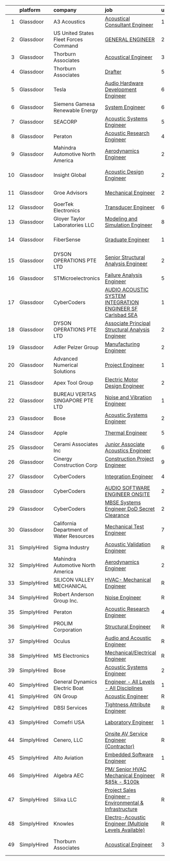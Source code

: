 

|    | platform    | company                                  | job                                                                                                                                                                                                                                                                                                                                                                                                                                                                                                                                                                                                                                                                                                                                                                                                                                                                                                                                                                                                                                                                                                                                                                                                                                                                                                                                                                                                                                                                                                              | update_time   | location                  |
|---:|:------------|:-----------------------------------------|:-----------------------------------------------------------------------------------------------------------------------------------------------------------------------------------------------------------------------------------------------------------------------------------------------------------------------------------------------------------------------------------------------------------------------------------------------------------------------------------------------------------------------------------------------------------------------------------------------------------------------------------------------------------------------------------------------------------------------------------------------------------------------------------------------------------------------------------------------------------------------------------------------------------------------------------------------------------------------------------------------------------------------------------------------------------------------------------------------------------------------------------------------------------------------------------------------------------------------------------------------------------------------------------------------------------------------------------------------------------------------------------------------------------------------------------------------------------------------------------------------------------------|:--------------|:--------------------------|
|  1 | Glassdoor   | A3 Acoustics                             | [Acoustical Consultant   Engineer](https://www.glassdoor.com/partner/jobListing.htm?pos=123&ao=1136043&s=58&guid=00000180ff2a0bd084baa86eac02e124&src=GD_JOB_AD&t=SR&vt=w&cs=1_debcf7b9&cb=1653548387604&jobListingId=1007891214520&jrtk=3-0-1g3vik2vgr15u801-1g3vik30738pd000-c242f298f175f66d-)                                                                                                                                                                                                                                                                                                                                                                                                                                                                                                                                                                                                                                                                                                                                                                                                                                                                                                                                                                                                                                                                                                                                                                                                                | 1d            | Seattle, WA               |
|  2 | Glassdoor   | US United States Fleet Forces Command    | [GENERAL ENGINEER](https://www.glassdoor.com/partner/jobListing.htm?pos=119&ao=1136043&s=58&guid=00000180ff2a0bd084baa86eac02e124&src=GD_JOB_AD&t=SR&vt=w&cs=1_f03f1341&cb=1653548387602&jobListingId=1007893627461&jrtk=3-0-1g3vik2vgr15u801-1g3vik30738pd000-baf99374b7c6e700-)                                                                                                                                                                                                                                                                                                                                                                                                                                                                                                                                                                                                                                                                                                                                                                                                                                                                                                                                                                                                                                                                                                                                                                                                                                | 24h           | National, MD              |
|  3 | Glassdoor   | Thorburn Associates                      | [Acoustical Engineer](https://www.glassdoor.com/partner/jobListing.htm?pos=114&ao=1136043&s=58&guid=00000180ff2a0bd084baa86eac02e124&src=GD_JOB_AD&t=SR&vt=w&cs=1_496c26a7&cb=1653548387601&jobListingId=1007882520867&jrtk=3-0-1g3vik2vgr15u801-1g3vik30738pd000-1c762cffc472f04b-)                                                                                                                                                                                                                                                                                                                                                                                                                                                                                                                                                                                                                                                                                                                                                                                                                                                                                                                                                                                                                                                                                                                                                                                                                             | 3d            | Charlotte, NC             |
|  4 | Glassdoor   | Thorburn Associates                      | [Drafter](https://www.glassdoor.com/partner/jobListing.htm?pos=125&ao=1136043&s=58&guid=00000180ff2a0bd084baa86eac02e124&src=GD_JOB_AD&t=SR&vt=w&cs=1_1277df10&cb=1653548387604&jobListingId=1007880702588&jrtk=3-0-1g3vik2vgr15u801-1g3vik30738pd000-094969ef5d15aa72-)                                                                                                                                                                                                                                                                                                                                                                                                                                                                                                                                                                                                                                                                                                                                                                                                                                                                                                                                                                                                                                                                                                                                                                                                                                         | 5d            | Morrisville, NC           |
|  5 | Glassdoor   | Tesla                                    | [Audio Hardware Development Engineer](https://www.glassdoor.com/partner/jobListing.htm?pos=118&ao=1136043&s=58&guid=00000180ff2a0bd084baa86eac02e124&src=GD_JOB_AD&t=SR&vt=w&cs=1_74c3535d&cb=1653548387602&jobListingId=1007877110925&jrtk=3-0-1g3vik2vgr15u801-1g3vik30738pd000-a2ab6bac043f3371-)                                                                                                                                                                                                                                                                                                                                                                                                                                                                                                                                                                                                                                                                                                                                                                                                                                                                                                                                                                                                                                                                                                                                                                                                             | 6d            | Palo Alto, CA             |
|  6 | Glassdoor   | Siemens Gamesa Renewable Energy          | [System Engineer](https://www.glassdoor.com/partner/jobListing.htm?pos=116&ao=1136043&s=58&guid=00000180ff2a0bd084baa86eac02e124&src=GD_JOB_AD&t=SR&vt=w&cs=1_9926ae16&cb=1653548387601&jobListingId=1007876930375&jrtk=3-0-1g3vik2vgr15u801-1g3vik30738pd000-2ab83f57bfe4f2d5-)                                                                                                                                                                                                                                                                                                                                                                                                                                                                                                                                                                                                                                                                                                                                                                                                                                                                                                                                                                                                                                                                                                                                                                                                                                 | 6d            | Boulder, CO               |
|  7 | Glassdoor   | SEACORP                                  | [Acoustic Systems Engineer](https://www.glassdoor.com/partner/jobListing.htm?pos=115&ao=1136043&s=58&guid=00000180ff2a0bd084baa86eac02e124&src=GD_JOB_AD&t=SR&vt=w&cs=1_51719467&cb=1653548387601&jobListingId=1007879776999&jrtk=3-0-1g3vik2vgr15u801-1g3vik30738pd000-d684ab85172cbc09-)                                                                                                                                                                                                                                                                                                                                                                                                                                                                                                                                                                                                                                                                                                                                                                                                                                                                                                                                                                                                                                                                                                                                                                                                                       | 5d            | Newport, RI               |
|  8 | Glassdoor   | Peraton                                  | [Acoustic Research Engineer](https://www.glassdoor.com/partner/jobListing.htm?pos=102&ao=1110586&s=58&guid=00000180ff2a0bd084baa86eac02e124&src=GD_JOB_AD&t=SR&vt=w&cs=1_e5eb7165&cb=1653548387598&jobListingId=1007881751566&cpc=E773D000C9BC26FA&jrtk=3-0-1g3vik2vgr15u801-1g3vik30738pd000-93640ea085761e70--6NYlbfkN0Cx7R8OmodZU4Ze4hnUhR0Myw3_voyDLMHXumN7ynSuTrXceT3foN28OOGtcbbQ_76zhqZyhYa7pEo0kT6JqjNGp6JbtTZaTLKCZwEZBTZGKWDdcNR5l-5PjngxXsxD8sh-oB1L3-fgx6lyvxyTPj_jdTdz-0hS-KZWQFmb0luZhDDk_Ug42qWgCwhdYMhyqRgg192Nn_j8AvIVKZj57v8drD7Cri3LhdPkxPgf156LUMrWb_IcoClibQTq6HA5zQ75kLLH27X8Np_53hOeMmypZ7R90ZxraKYvehoNUkk3oGdDEe3tMoF4dZFObHVLJXXv2n4FtEH2pVZptNstLnYe-JhvuPE9twpZW_VntIF1L3z5AcmZRKkb7E-pvloxueyRzhE9ENq511l2wHLZzoV33T1gmIgXVVfv4Vlp4IrIsCHoyWFWRFlE_6p099IsXWW6QBuCPF56hvFzMJtHn_yRrmLWSBrRAud5kFeBo7yTD-JKQBJf6gQBS1tOLIcAnfYJYbt03lwrhxxw2GZ7NQajI6UFjXyTueTHwbnsyGcCGs6xlOLz4pVRSgFauC4mek018ATHKwDQt2vwmWnwSjsruEpLTa7M-ktXQxMIiuAdGleHCqQolnpK0Wu57a4p9TmtO3jAJAykBzE-itFzlT2EdjnhKzaw837U-ZWjDLdbHCu-HXCzkTKdrN2gm1Cw_lEFB0Y9E6KELWBclb53yf_ZqPrVpdpbxBlMmHbQP-3dbN3DplEMkMT4GczD-MG4r4cO0rDClp8JCRkXhmtSV472bWP7PBGaYehBcejQjS55hYRhNyR-y5Bg4Xs1uJY8NWYDXYas7O9_I0IqA1ZCtUqfewO2B5hI8nePF2nE4tnrsLGCi1cFO7_y0RcpdwXMMMzPa5twl-cpaOqFiTtLF_Z-qbsOlwmNkJoaWcjCSUpwtOtBrVS7BLHrmJqPvw1gV5cEP2zxQ91l--1HZgAe4eFtp-mqAYaIiNOfmuj-0nT7WH-O0h6OjBuRKPTBM2RNI7xesQlPRUlBErbfi8MZm_rmQwF1TQGGn3FPiiZNDWAGDsVD7m0e9rQEcRQHzunVPHVeY6oWEMFsHW8qJA6thkjSkOjRVJVPGT9VdcS_xHw-JgJqQJRXx8uL) | 4d            | Bethesda, MD              |
|  9 | Glassdoor   | Mahindra Automotive North America        | [Aerodynamics Engineer](https://www.glassdoor.com/partner/jobListing.htm?pos=112&ao=1136043&s=58&guid=00000180ff2a0bd084baa86eac02e124&src=GD_JOB_AD&t=SR&vt=w&ea=1&cs=1_fc8b3495&cb=1653548387599&jobListingId=1007885894821&jrtk=3-0-1g3vik2vgr15u801-1g3vik30738pd000-43637954247cba81-)                                                                                                                                                                                                                                                                                                                                                                                                                                                                                                                                                                                                                                                                                                                                                                                                                                                                                                                                                                                                                                                                                                                                                                                                                      | 2d            | Auburn Hills, MI          |
| 10 | Glassdoor   | Insight Global                           | [Acoustic Design Engineer](https://www.glassdoor.com/partner/jobListing.htm?pos=103&ao=1110586&s=58&guid=00000180ff2a0bd084baa86eac02e124&src=GD_JOB_AD&t=SR&vt=w&ea=1&cs=1_28110da1&cb=1653548387598&jobListingId=1007893024918&cpc=8795CF9063CD573D&jrtk=3-0-1g3vik2vgr15u801-1g3vik30738pd000-e809a169d98df253--6NYlbfkN0BKkHZu3wF05EeDimN_p6sYpKCMArvwa95YdH7UpkaBCuXZAtggzO9lWFPdGsiWEnVnxGdPQCQFGX9LEhHW-Pei5UNy64Sq5lYmOPvO_xm9BcU_OZfsyUJvRwwpJDqanVlS1KrM2gMytTr8DLtp1O1-zDF_sJ6OLwcbYPUsWI5wv_3EIV_PcCeJzmxZg01qacfRZB3aag8mhlTTi0cIjDHNBfsMGNjLyI_dw44WzjgZBF3ztzzXmD7dCBt5PIbVB0wC-NZk9pFAei2ItIuIMVt1iW9JkRNKI6h15ZGjJpfOsHtdgZ-6zAU9aI7WkwBuBqFcLBDO1ZLWDLNZ2AE4ykbVm26w8TqQB6kUwQ32NyDWlF3_5hQXib-DXQAuUR_Gn1gK9U6WHA7OpoTp1VCzULVGT1QGcjanv4RZwYIy5wXkTB3FJRvqOo8PwbccrUYDZRo7YuR82K6e8gAXnAY5lrJWzWaP5CRgx0QdqffWTJpaw9XKpHOjRTCpgNsfbnT1u0hnZ5KTzrgXSA%3D%3D)                                                                                                                                                                                                                                                                                                                                                                                                                                                                                                                                                                                                                                  | 24h           | San Francisco, CA         |
| 11 | Glassdoor   | Groe Advisors                            | [Mechanical Engineer](https://www.glassdoor.com/partner/jobListing.htm?pos=121&ao=1136043&s=58&guid=00000180ff2a0bd084baa86eac02e124&src=GD_JOB_AD&t=SR&vt=w&ea=1&cs=1_5f734f72&cb=1653548387602&jobListingId=1007892248149&jrtk=3-0-1g3vik2vgr15u801-1g3vik30738pd000-68ff74c0c0fe3014-)                                                                                                                                                                                                                                                                                                                                                                                                                                                                                                                                                                                                                                                                                                                                                                                                                                                                                                                                                                                                                                                                                                                                                                                                                        | 24h           | Andover, MA               |
| 12 | Glassdoor   | GoerTek Electronics                      | [Transducer Engineer](https://www.glassdoor.com/partner/jobListing.htm?pos=127&ao=1136043&s=58&guid=00000180ff2a0bd084baa86eac02e124&src=GD_JOB_AD&t=SR&vt=w&ea=1&cs=1_9dbb889b&cb=1653548387605&jobListingId=1007875915879&jrtk=3-0-1g3vik2vgr15u801-1g3vik30738pd000-f6738f9ca4103561-)                                                                                                                                                                                                                                                                                                                                                                                                                                                                                                                                                                                                                                                                                                                                                                                                                                                                                                                                                                                                                                                                                                                                                                                                                        | 6d            | Santa Clara, CA           |
| 13 | Glassdoor   | Gloyer Taylor Laboratories  LLC          | [Modeling and Simulation Engineer](https://www.glassdoor.com/partner/jobListing.htm?pos=113&ao=1136043&s=58&guid=00000180ff2a0bd084baa86eac02e124&src=GD_JOB_AD&t=SR&vt=w&cs=1_54e99d16&cb=1653548387601&jobListingId=1007869645299&jrtk=3-0-1g3vik2vgr15u801-1g3vik30738pd000-5a021dde4f50ddc9-)                                                                                                                                                                                                                                                                                                                                                                                                                                                                                                                                                                                                                                                                                                                                                                                                                                                                                                                                                                                                                                                                                                                                                                                                                | 8d            | Tullahoma, TN             |
| 14 | Glassdoor   | FiberSense                               | [Graduate Engineer](https://www.glassdoor.com/partner/jobListing.htm?pos=108&ao=1136043&s=58&guid=00000180ff2a0bd084baa86eac02e124&src=GD_JOB_AD&t=SR&vt=w&cs=1_ac56d914&cb=1653548387599&jobListingId=1007862737314&jrtk=3-0-1g3vik2vgr15u801-1g3vik30738pd000-ec14ade55cf14403-)                                                                                                                                                                                                                                                                                                                                                                                                                                                                                                                                                                                                                                                                                                                                                                                                                                                                                                                                                                                                                                                                                                                                                                                                                               | 11d           | San Francisco, CA         |
| 15 | Glassdoor   | DYSON OPERATIONS PTE  LTD                | [Senior Structural Analysis Engineer](https://www.glassdoor.com/partner/jobListing.htm?pos=124&ao=1136043&s=58&guid=00000180ff2a0bd084baa86eac02e124&src=GD_JOB_AD&t=SR&vt=w&cs=1_0faba905&cb=1653548387604&jobListingId=1007892042455&jrtk=3-0-1g3vik2vgr15u801-1g3vik30738pd000-5658194f67f3202b-)                                                                                                                                                                                                                                                                                                                                                                                                                                                                                                                                                                                                                                                                                                                                                                                                                                                                                                                                                                                                                                                                                                                                                                                                             | 24h           | Marina, CA                |
| 16 | Glassdoor   | STMicroelectronics                       | [Failure Analysis Engineer](https://www.glassdoor.com/partner/jobListing.htm?pos=122&ao=1136043&s=58&guid=00000180ff2a0bd084baa86eac02e124&src=GD_JOB_AD&t=SR&vt=w&cs=1_6f70dc1d&cb=1653548387602&jobListingId=1007880391086&jrtk=3-0-1g3vik2vgr15u801-1g3vik30738pd000-28cc68b00bac9f91-)                                                                                                                                                                                                                                                                                                                                                                                                                                                                                                                                                                                                                                                                                                                                                                                                                                                                                                                                                                                                                                                                                                                                                                                                                       | 5d            | Coppell, TX               |
| 17 | Glassdoor   | CyberCoders                              | [AUDIO   ACOUSTIC SYSTEM INTEGRATION ENGINEER  SF Carlsbad  SEA ](https://www.glassdoor.com/partner/jobListing.htm?pos=105&ao=1110586&s=58&guid=00000180ff2a0bd084baa86eac02e124&src=GD_JOB_AD&t=SR&vt=w&ea=1&cs=1_16e54566&cb=1653548387599&jobListingId=1007889347858&cpc=47CFDC01B3F81FAC&jrtk=3-0-1g3vik2vgr15u801-1g3vik30738pd000-eeb976aa4eea5c54--6NYlbfkN0CpFJQzrgRR8WqXWK1qKKEqALWJw739KlKqr2H-MSI4eoBlI4EFrmor2FYZMP3muM3q8CJThxyMkwweutUBxs2CdXvEooyhOhONiJV_3epiviqMX9LUECiuR46rGB6tByoOKfu3jawkOI8GXVquhhxKeoOXrKKyt67Zyl1yWVduMzYR3SVJh5RvQdU7tqKjF2TPT1VdllXNxj0d16L8Iw29aQ5N04VIAFYD7Y27-KBejlFesIsjMXK0064xYAbTjWOmYJ64KT9yrcSl2TdtQtDb6TS7R506XY3kWrwVlBJFh3hvLAEozSnTQt6z6LyyIbs_xh5j2jk6a2bGfjp_4r3nmSsBky28ufsTDCm8R4hw-4wPrGQAW4EpKrMnR4zACbFR1OtHWjj5KqCMbmmR1X1HezjLBA4bMKwtMZGiFepkzjYO3EZsHidy_wtxc-BIvzflhTRToCbrqG9tlO1rVSahNmU0gBUoBMzVLy-XLriD2FDsv_dr4M2wSX48Tjr29dn8aoE-0PpHiny1obIb9TnU6RapDTjYj-No43rfs-Dn4k43MJjz6PLI83l74jpu_Wl6ocvnl_pAjRPvTAMwSrgvT_ECtCaI-AEEcsGCBmehBeg7oWq5zkuQFXL6imSVf1RntSZqn3LJrGm7YtBEIK3jQzRONeTLNO97WIyk1I64_sCgVrJGnxDSGPrgc_j4CD9qPGe4gd_u_v5cDjWnzrbDsMG_e1xiGhMi_lVYs9NVqH13lEZAGM7sZ5a2VIFhb5De_murLIJTVv1WyZ-gJG5ErFkHTPcsYHcXUzxet58fsXdAY-kZ_00aLFX0DRRi7dsPQ4VgJT7djMUTlHWlSAg9nCr61o4F23vhQwYHKh_R3okuzmEtcFVz379_K07_P66lg3T5c6HhJm9MbDHTgALqBIGdDq8liY4XhTWZDBgqeyaULYrTfwE_gcKCTP86spx1ldlK-u73psgDLM01MDEBWNYzf0Bm2og%3D)                                                                                                         | 1d            | South San Francisco, CA   |
| 18 | Glassdoor   | DYSON OPERATIONS PTE  LTD                | [Associate Principal Structural Analysis Engineer](https://www.glassdoor.com/partner/jobListing.htm?pos=129&ao=1136043&s=58&guid=00000180ff2a0bd084baa86eac02e124&src=GD_JOB_AD&t=SR&vt=w&cs=1_0b1bad7a&cb=1653548387605&jobListingId=1007892040745&jrtk=3-0-1g3vik2vgr15u801-1g3vik30738pd000-0e2fa5c03da95623-)                                                                                                                                                                                                                                                                                                                                                                                                                                                                                                                                                                                                                                                                                                                                                                                                                                                                                                                                                                                                                                                                                                                                                                                                | 24h           | Marina, CA                |
| 19 | Glassdoor   | Adler Pelzer Group                       | [Manufacturing Engineer](https://www.glassdoor.com/partner/jobListing.htm?pos=120&ao=1136043&s=58&guid=00000180ff2a0bd084baa86eac02e124&src=GD_JOB_AD&t=SR&vt=w&cs=1_7db02ee2&cb=1653548387602&jobListingId=1007893480628&jrtk=3-0-1g3vik2vgr15u801-1g3vik30738pd000-8c8691396981b3f6-)                                                                                                                                                                                                                                                                                                                                                                                                                                                                                                                                                                                                                                                                                                                                                                                                                                                                                                                                                                                                                                                                                                                                                                                                                          | 24h           | Athens, TN                |
| 20 | Glassdoor   | Advanced Numerical Solutions             | [Project Engineer](https://www.glassdoor.com/partner/jobListing.htm?pos=117&ao=1136043&s=58&guid=00000180ff2a0bd084baa86eac02e124&src=GD_JOB_AD&t=SR&vt=w&cs=1_c665dce8&cb=1653548387602&jobListingId=1007887588505&jrtk=3-0-1g3vik2vgr15u801-1g3vik30738pd000-89e15dc3f9848b88-)                                                                                                                                                                                                                                                                                                                                                                                                                                                                                                                                                                                                                                                                                                                                                                                                                                                                                                                                                                                                                                                                                                                                                                                                                                | 1d            | Hilliard, OH              |
| 21 | Glassdoor   | Apex Tool Group                          | [Electric Motor Design Engineer](https://www.glassdoor.com/partner/jobListing.htm?pos=128&ao=1136043&s=58&guid=00000180ff2a0bd084baa86eac02e124&src=GD_JOB_AD&t=SR&vt=w&cs=1_7263ee96&cb=1653548387605&jobListingId=1007892351295&jrtk=3-0-1g3vik2vgr15u801-1g3vik30738pd000-4e1c97342f9b9073-)                                                                                                                                                                                                                                                                                                                                                                                                                                                                                                                                                                                                                                                                                                                                                                                                                                                                                                                                                                                                                                                                                                                                                                                                                  | 24h           | Lexington, SC             |
| 22 | Glassdoor   | BUREAU VERITAS SINGAPORE PTE  LTD        | [Noise and Vibration Engineer](https://www.glassdoor.com/partner/jobListing.htm?pos=126&ao=1136043&s=58&guid=00000180ff2a0bd084baa86eac02e124&src=GD_JOB_AD&t=SR&vt=w&cs=1_48c0a60d&cb=1653548387605&jobListingId=1007858674381&jrtk=3-0-1g3vik2vgr15u801-1g3vik30738pd000-2d80f620021c1ae5-)                                                                                                                                                                                                                                                                                                                                                                                                                                                                                                                                                                                                                                                                                                                                                                                                                                                                                                                                                                                                                                                                                                                                                                                                                    | 13d           | Marina, CA                |
| 23 | Glassdoor   | Bose                                     | [Acoustic Systems Engineer](https://www.glassdoor.com/partner/jobListing.htm?pos=109&ao=1136043&s=58&guid=00000180ff2a0bd084baa86eac02e124&src=GD_JOB_AD&t=SR&vt=w&cs=1_c929e9cd&cb=1653548387599&jobListingId=1007886379100&jrtk=3-0-1g3vik2vgr15u801-1g3vik30738pd000-7857d6440af11784-)                                                                                                                                                                                                                                                                                                                                                                                                                                                                                                                                                                                                                                                                                                                                                                                                                                                                                                                                                                                                                                                                                                                                                                                                                       | 2d            | Bloomfield Hills, MI      |
| 24 | Glassdoor   | Apple                                    | [Thermal Engineer](https://www.glassdoor.com/partner/jobListing.htm?pos=111&ao=1136043&s=58&guid=00000180ff2a0bd084baa86eac02e124&src=GD_JOB_AD&t=SR&vt=w&cs=1_986d3ab6&cb=1653548387599&jobListingId=1007878797114&jrtk=3-0-1g3vik2vgr15u801-1g3vik30738pd000-069b1ef0229a4d52-)                                                                                                                                                                                                                                                                                                                                                                                                                                                                                                                                                                                                                                                                                                                                                                                                                                                                                                                                                                                                                                                                                                                                                                                                                                | 5d            | Cupertino, CA             |
| 25 | Glassdoor   | Cerami   Associates Inc                  | [Junior Associate  Acoustics Engineer](https://www.glassdoor.com/partner/jobListing.htm?pos=110&ao=1136043&s=58&guid=00000180ff2a0bd084baa86eac02e124&src=GD_JOB_AD&t=SR&vt=w&ea=1&cs=1_58e20395&cb=1653548387599&jobListingId=1007877047479&jrtk=3-0-1g3vik2vgr15u801-1g3vik30738pd000-6df748f0b11b04b7-)                                                                                                                                                                                                                                                                                                                                                                                                                                                                                                                                                                                                                                                                                                                                                                                                                                                                                                                                                                                                                                                                                                                                                                                                       | 6d            | New York, NY              |
| 26 | Glassdoor   | Cinergy Construction Corp                | [Construction Project Engineer](https://www.glassdoor.com/partner/jobListing.htm?pos=101&ao=1110586&s=58&guid=00000180ff2a0bd084baa86eac02e124&src=GD_JOB_AD&t=SR&vt=w&ea=1&cs=1_cae11184&cb=1653548387598&jobListingId=1007867987438&cpc=C3895B302F20F0C8&jrtk=3-0-1g3vik2vgr15u801-1g3vik30738pd000-dae17622f44d232a--6NYlbfkN0ACTeRvGRFS6hadW-07x_K1RnsIE8OdH4tufuZ5eRAiXgZimrvNkZntPi6ac8pyegbbJ3KJUujddxPI7ofBTE9dBayPnC3YG12P6eFAREu5CX5yWc0emdM4AhaXacNDVdlb2uBCdkD0uUjzoGIidZlF9rcPNFUnn-19YO22Q10LB3Pn-an1vNSwUa7Vs3kvDoXZITnh3u4snb3pWre3yi8gBbq1mIk62Fa8nkVh4ClODLg_eg0WN60oBdpEHoJzlRq5jNeq5vIO7jNvxUOq4lnoikzZH0TjawBJ-ax3rEcth4Tb-jqy_CDhAQBxetrEPz_MOX2qOwISO1HVfE3i-L2NoSZ10zy1aphNk_1mlsGaVfMdCd2aNz7Nz8jWk6PwIIzc7Q7KFEx7KzVRqR40_qFpsVAiG-ZcrVuaiIpmGFdBS5jtDjfQ1NtKJ0GP1F-zlVkbAVXfScQ422pl2LXpBKskSnAVR8jJHikdh91FS_cp9rblwcW8glCrOJ15wwz1OjeipMiWTcqtkmDZvrjj7s2S)                                                                                                                                                                                                                                                                                                                                                                                                                                                                                                                                                                                                                         | 9d            | Los Angeles, CA           |
| 27 | Glassdoor   | CyberCoders                              | [Integration Engineer](https://www.glassdoor.com/partner/jobListing.htm?pos=107&ao=1110586&s=58&guid=00000180ff2a0bd084baa86eac02e124&src=GD_JOB_AD&t=SR&vt=w&ea=1&cs=1_24486c8a&cb=1653548387599&jobListingId=1007881517831&cpc=8795CF9063CD573D&jrtk=3-0-1g3vik2vgr15u801-1g3vik30738pd000-defd759a30d8b721--6NYlbfkN0CpFJQzrgRR8WqXWK1qKKEqALWJw739KlKqr2H-MSI4eoBlI4EFrmor2FYZMP3muM0So7EQFPBPuRU3y3EUv1JK6YhjMgqEHqhqpheKVcGMyMNRbsyUyL84n66lWy5w7IWLWdqENM7dLyA_Z7ccUMzprzCEbP8ZoMw5jGE_haDtoaCuwtwEUPnPTtbzqx5JLFgnfRi5V0jXKVa6I591XhIGtkdgoaoOrw1nmDy0wVkTevWMPKwWW25G2DypufLsKQY5mASxk4G38EPkFaqV6dyU-6MexU3vheHvYYRifm79SnjazhKw-Z8DFsj92az_1MSvzzcedhwS1hgCs5ZTKiwMwtDCfr0LkC23writLm2BlYKCSL7kIhJ_7M4kWQTGy5sW1zU3EO07jpn-Wd5TFG2Sp0EaDRX75XE6gmPdesqhEx4iA5JS0XhJhUTqjH-5pANE1HYJgzwdjxxRGuc0aPGSZYASG32gw9SdJk3ZXpGuykUA-AwvkDL2Ap6KdrGD7ftE_GkbmESBbT48T0DJBcY_mnKeJk_QEPJfd-bFo39JqAfbQo__p9Hlkg3EzPWAZjZ8fb5Ux_0QX_mbQATKg2RCXbrJ74OUs9VvVc0VVKMqEk2eUJ4c6j2T5DzeMSeBMTfsMCx9lLXy0cME3GIrzuYjlwhiiqbMcj-rCUM05OVzrwBwWo18XUYaLXWPJ-1qciJKmae9arJA4-AQARzTz_fcZ9hn4nLtoDzlBDrSI4Vm90F4-mj3JROom4pPjf5jXVylJvQwWXRfnTT_jyeqJLW1TbQHCqYY-Ahd7-aFROh2nN3dnQxhKg41rVJzmXEgym1zPkB4cjFFcRql46Yn7vxB6FCNdHZzYRSb0W7rV727SafIL7aGyBluVqDlWIMmo0bSiwoeYl1Yoj23MJaGdw35ShbbFqSRsUb1QlkSiiBo82YQGCWmGg_Kvc_6fKYXizmrgUS1601BBdjDUKhcSxne)                                                                                                                                                                  | 4d            | Torrance, CA              |
| 28 | Glassdoor   | CyberCoders                              | [AUDIO SOFTWARE ENGINEER   ONSITE](https://www.glassdoor.com/partner/jobListing.htm?pos=104&ao=1110586&s=58&guid=00000180ff2a0bd084baa86eac02e124&src=GD_JOB_AD&t=SR&vt=w&ea=1&cs=1_416afd97&cb=1653548387598&jobListingId=1007893277918&cpc=32EE424DE2B657EB&jrtk=3-0-1g3vik2vgr15u801-1g3vik30738pd000-fe4552d8ab67a63c--6NYlbfkN0CpFJQzrgRR8WqXWK1qKKEqALWJw739KlKqr2H-MSI4eoBlI4EFrmor2FYZMP3muM0vXWWUvLFvKtsI3ukh8pneiUDfeSBpEUCcDm362wU7GLBOd_99J6vrb-etl9e85-54LqmrSF7wGtquLTdZ8evKxbd7NVe71p4D2W4SG7NZSHeQXcdeee9RJbIisTdaROb7KyoKXwru9pudzFFicJagBWvee5wT8cSxdNgynF1BwpkmwOtnR5Om9CeHm5e93MxwzQRu8X9BkqYc30iSggG62P5n29qU4EpWwQO18Y8Sh8cfXntKdjTm8Oop8XZqiHoqkharHsL7OY8HRy7KIJ0-rrM9bPUx2GyzwAUoFHaRsYCGlrd5IeVIbAT1Bi3OcF5ceP3m_bMxq8CFRxnnzBw3JNtMGm55IWoJgbdMhy8bs9LisvLS65XnDNw-fWE8J4jl6Ze6xwGnc1toCWIEsO0MuSFU2HA9lBNnGAnXPw5mmGT2vMyy9eVrZjkz7D9LAUoPP9zMjRdvmPkPntDVDSDpGsWx_1fownXTIGjaXizCjNAct3xAIrPR4vApLgfWam7F8VO6uT61sEirMv4bSbCORZG7Rla4yiZ2lpJdwCArPoWZN6LCHNJ2P4erBX1SbeZuqJCsTIoAs6FYyO6tbntoKjGdVDTG0YmPmDy0KwRhS8DjldzpFMDp49Gca_bfpRl2Qo2QaIZgWLD1EnrNSTXD_uJKs65q_k77omq9dhrOupBvCiEM01fQSCEXCI6-yT4yg0e2AGZ6UbLxkVplnKDZZaENtD3RljiQ8UoeMeaAV_Vk2gHLOlAN7OlSLULqlgOUs2nT64ivtekLMkKG25wUxro_COCAREiW2dSNDAeR-wyZ1eXBXHgQ7r-1ib7BRG-TlVI0ju5l5C8-WEhaegRRzRkGe09TktgevVSAw9J85q6TZjlKpndWxYDoFGlov6aixke3mpWkDdllGDONIRsmsy17xklJPUA%3D)                                                                                                                                        | 24h           | San Jose, CA              |
| 29 | Glassdoor   | CyberCoders                              | [MBSE Systems Engineer  DoD Secret Clearance ](https://www.glassdoor.com/partner/jobListing.htm?pos=106&ao=1110586&s=58&guid=00000180ff2a0bd084baa86eac02e124&src=GD_JOB_AD&t=SR&vt=w&ea=1&cs=1_a9c936ac&cb=1653548387599&jobListingId=1007892093278&cpc=47CFDC01B3F81FAC&jrtk=3-0-1g3vik2vgr15u801-1g3vik30738pd000-4f6a309338deabff--6NYlbfkN0CpFJQzrgRR8WqXWK1qKKEqALWJw739KlKqr2H-MSI4eoBlI4EFrmor2FYZMP3muM38KrbvNESoGouJKAtmZ79m0wFWBBMr4qPfTai7pQjaJwHzKh_0MeBnZxZC1mAM6NUNVyO7d5XvLI4RAX4I2w1GImhYZJgENhoFTuQJMEgrdnnoQEHykA_EMprh9xAzDP0cf5UYPEmPYeBsFMT_yffT-c7q6ilsjmjAiE692k-M2x8LqewHCCONNgT_0HlLhKYWiAzLEanvd-iGI7B3VAoGwACqnbALR2x07ML2pdjfmevpHXpfufoC-ykfknx0yr2t3cQYEIwpIlPQrV8wa_O56JBGVmoGdF26K-RUH31C2ZSrRzDAmQ51fLEB6zKPNxb3idMBWhVHXl0cUQz5T6D9bYlSprs3TLR6WCi9h0DpNA2hqqTW9TKfRnWTFn97k-UyHsVxQiXwgBBGXceG-M6k79tJEQy3lKLDVX3Rhgk34lhPjW5ymROSm9zUijGACIWnoI9dHKgOE6viD8DxahQGQo39-G7GHQVbXbkmY76ruD2eYr9pZECVhFjldyc35FVAl3pgzL3DdptV9i5PJBk5vvvuyUPjwWLNo1NwLpsKiypVvqzWI5EtHuCq0fWEiYEQMK6UycvCTek2kTGNFPs7KdxjA08QjvIDg2coD2kfWxHtiI631Q1AuFz3quWpS0QtimhL4W3_vl2gAbjTdFwD791dm8A4TunaR5-1sHKZD-GIhl05ZYhPpqqKVNUBGB9n1DdIVErRWkr5vfY7qlONq6zJe-PvQLZZXmdd5erBsUAjmCQwhEkn798euaVxaBLg69jDck4MMxHJkwV1u6hPr8OaHZW9ovvPc70-qtPM1uiVIw9Bq7ixEMO1lGRGO5Lim35wCsAisQHdn45J0DeMESPJCvFaSKgwCDdpFk9xUxUfsCxw-4AXc5s9shL_9Y-9WcANvrCkbyApmBkLOTMLyqQDkQPLTaM%3D)                                                                                                                            | 24h           | Melbourne, FL             |
| 30 | Glassdoor   | California Department of Water Resources | [Mechanical Test Engineer](https://www.glassdoor.com/partner/jobListing.htm?pos=130&ao=1136043&s=58&guid=00000180ff2a0bd084baa86eac02e124&src=GD_JOB_AD&t=SR&vt=w&ea=1&cs=1_cb5af3c3&cb=1653548387605&jobListingId=1007873714207&jrtk=3-0-1g3vik2vgr15u801-1g3vik30738pd000-cf02e645b7037869-)                                                                                                                                                                                                                                                                                                                                                                                                                                                                                                                                                                                                                                                                                                                                                                                                                                                                                                                                                                                                                                                                                                                                                                                                                   | 7d            | Sacramento, CA            |
| 31 | SimplyHired | Sigma Industry                           | [Acoustic Validation Engineer](https://www.simplyhired.com/job/Z3NI-4EEsFBxI-t6THshqXMJav_4iXSB3ti08tGd7hGdNJ87hKw3hw?q=acoustic+engineer)                                                                                                                                                                                                                                                                                                                                                                                                                                                                                                                                                                                                                                                                                                                                                                                                                                                                                                                                                                                                                                                                                                                                                                                                                                                                                                                                                                       | Recently      | Pittsburgh, PA            |
| 32 | SimplyHired | Mahindra Automotive North America        | [Aerodynamics Engineer](https://www.simplyhired.com/job/A-__LoBQES34g0gjRJLrE1a8La6MHDucNL-G_QS3c9GL_up6ZmEw0A?q=acoustic+engineer)                                                                                                                                                                                                                                                                                                                                                                                                                                                                                                                                                                                                                                                                                                                                                                                                                                                                                                                                                                                                                                                                                                                                                                                                                                                                                                                                                                              | 2d            | Auburn Hills, MI          |
| 33 | SimplyHired | SILICON VALLEY MECHANICAL                | [HVAC- Mechanical Engineer](https://www.simplyhired.com/job/H19TLKifojE8xdr4cP2U23pMQuw-4-PtwgBzwQEk0RX5uor7WXBAdA?q=acoustic+engineer)                                                                                                                                                                                                                                                                                                                                                                                                                                                                                                                                                                                                                                                                                                                                                                                                                                                                                                                                                                                                                                                                                                                                                                                                                                                                                                                                                                          | Recently      | San Jose, CA              |
| 34 | SimplyHired | Robert Anderson Group Inc.               | [Noise Engineer](https://www.simplyhired.com/job/cDVfwJH-JU5-yM38TBygwEaBW1plWiJydPdEDcaX2TDlAzDntcbhNQ?q=acoustic+engineer)                                                                                                                                                                                                                                                                                                                                                                                                                                                                                                                                                                                                                                                                                                                                                                                                                                                                                                                                                                                                                                                                                                                                                                                                                                                                                                                                                                                     | Recently      | Detroit, MI               |
| 35 | SimplyHired | Peraton                                  | [Acoustic Research Engineer](https://www.simplyhired.com/job/trEgcqRvNeqUVvvN8wFhT_f33In7VGocO3iNNxabo-5IQU5vHxlKBg?q=acoustic+engineer)                                                                                                                                                                                                                                                                                                                                                                                                                                                                                                                                                                                                                                                                                                                                                                                                                                                                                                                                                                                                                                                                                                                                                                                                                                                                                                                                                                         | 4d            | Bethesda, MD              |
| 36 | SimplyHired | PROLIM Corporation                       | [Structural Engineer](https://www.simplyhired.com/job/vXIQgl5n_2vOMy-cGqRKjvuzUM3MUlIvxOC273vUXQULH3NL1oQ5Dw?q=acoustic+engineer)                                                                                                                                                                                                                                                                                                                                                                                                                                                                                                                                                                                                                                                                                                                                                                                                                                                                                                                                                                                                                                                                                                                                                                                                                                                                                                                                                                                | Recently      | Remote +3 locations       |
| 37 | SimplyHired | Oculus                                   | [Audio and Acoustic Engineer](https://www.simplyhired.com/job/UJoG-TUqn5_pAreZRAEtyqeSB6eR2YZD65dUaa1EoBzMvajWfKvkbg?q=acoustic+engineer)                                                                                                                                                                                                                                                                                                                                                                                                                                                                                                                                                                                                                                                                                                                                                                                                                                                                                                                                                                                                                                                                                                                                                                                                                                                                                                                                                                        | Recently      | Remote +2 locations       |
| 38 | SimplyHired | MS Electronics                           | [Mechanical/Electrical Engineer](https://www.simplyhired.com/job/EB3lTvDDO05FCaFoHcARBi2RXIxXWQbz2Yakmmoeit4_XekRyupcDw?q=acoustic+engineer)                                                                                                                                                                                                                                                                                                                                                                                                                                                                                                                                                                                                                                                                                                                                                                                                                                                                                                                                                                                                                                                                                                                                                                                                                                                                                                                                                                     | Recently      | Lenexa, KS                |
| 39 | SimplyHired | Bose                                     | [Acoustic Systems Engineer](https://www.simplyhired.com/job/FRwK-dkwX7pydxz4wNWkQK0DGV8Rjy6kOBDpWla1_C_GgwGIUGFvzA?q=acoustic+engineer)                                                                                                                                                                                                                                                                                                                                                                                                                                                                                                                                                                                                                                                                                                                                                                                                                                                                                                                                                                                                                                                                                                                                                                                                                                                                                                                                                                          | 2d            | Bloomfield Hills, MI      |
| 40 | SimplyHired | General Dynamics Electric Boat           | [Engineer - All Levels - All Disciplines](https://www.simplyhired.com/job/APbqRAEOXzHilr_89s-Ng1Z3E2kpl5AIrEJ-naMoSvkIW_4Ohc0oVg?q=acoustic+engineer)                                                                                                                                                                                                                                                                                                                                                                                                                                                                                                                                                                                                                                                                                                                                                                                                                                                                                                                                                                                                                                                                                                                                                                                                                                                                                                                                                            | 12d           | Groton, CT                |
| 41 | SimplyHired | GN Group                                 | [Acoustic Engineer](https://www.simplyhired.com/job/UkNEH74Wr4kkM6MfQPhUfeicsFWZLqXjHw9-7XftsbrWQSyphBPv2Q?q=acoustic+engineer)                                                                                                                                                                                                                                                                                                                                                                                                                                                                                                                                                                                                                                                                                                                                                                                                                                                                                                                                                                                                                                                                                                                                                                                                                                                                                                                                                                                  | Recently      | Dover, NH                 |
| 42 | SimplyHired | DBSI Services                            | [Tightness Attribute Engineer](https://www.simplyhired.com/job/v5A9D0f8DkFjmVOi34k42vyFeV8zGrhqqCkjHy4dXtEX7u2WKETjYA?q=acoustic+engineer)                                                                                                                                                                                                                                                                                                                                                                                                                                                                                                                                                                                                                                                                                                                                                                                                                                                                                                                                                                                                                                                                                                                                                                                                                                                                                                                                                                       | Recently      | Foster City, CA           |
| 43 | SimplyHired | Comefri USA                              | [Laboratory Engineer](https://www.simplyhired.com/job/nfekvD2nVtwGR3RUA_hVNGKGm2R8lyR6LpV7T_HWMlkUXl9BmXdxjQ?q=acoustic+engineer)                                                                                                                                                                                                                                                                                                                                                                                                                                                                                                                                                                                                                                                                                                                                                                                                                                                                                                                                                                                                                                                                                                                                                                                                                                                                                                                                                                                | 12d           | Hopkinsville, KY          |
| 44 | SimplyHired | Cenero, LLC                              | [Onsite AV Service Engineer (Contractor)](https://www.simplyhired.com/job/L0txaO-AVpfQvKzg26TFCH3ySWb9G2VjuQzQTZZ1uUADXwo0HACskw?q=acoustic+engineer)                                                                                                                                                                                                                                                                                                                                                                                                                                                                                                                                                                                                                                                                                                                                                                                                                                                                                                                                                                                                                                                                                                                                                                                                                                                                                                                                                            | Recently      | San Francisco, CA         |
| 45 | SimplyHired | Alto Aviation                            | [Embedded Software Engineer](https://www.simplyhired.com/job/lxnaJkOd-S7VBoK7rCbtTnG5GhJ0CTwHQJzj1KGJTfYkiE2s_U1JkQ?q=acoustic+engineer)                                                                                                                                                                                                                                                                                                                                                                                                                                                                                                                                                                                                                                                                                                                                                                                                                                                                                                                                                                                                                                                                                                                                                                                                                                                                                                                                                                         | 12d           | Sterling, MA              |
| 46 | SimplyHired | Algebra AEC                              | [PM/ Senior HVAC Mechanical Engineer $85k - $100k](https://www.simplyhired.com/job/2C4N_nYe_hSl29TVhlc9GnvR5gRy3kdRG2FUoKsgTqKekN8SiCSWzg?q=acoustic+engineer)                                                                                                                                                                                                                                                                                                                                                                                                                                                                                                                                                                                                                                                                                                                                                                                                                                                                                                                                                                                                                                                                                                                                                                                                                                                                                                                                                   | Recently      | Cleveland, OH             |
| 47 | SimplyHired | Silixa LLC                               | [Project Sales Engineer – Environmental & Infrastructure](https://www.simplyhired.com/job/yF7uboKETgPMXxM8cbnXt103rMUGuf9MRGYme8F_b0fLX6chEp49NA?q=acoustic+engineer)                                                                                                                                                                                                                                                                                                                                                                                                                                                                                                                                                                                                                                                                                                                                                                                                                                                                                                                                                                                                                                                                                                                                                                                                                                                                                                                                            | Recently      | Missoula, MT              |
| 48 | SimplyHired | Knowles                                  | [Electro-Acoustic Engineer (Multiple Levels Available)](https://www.simplyhired.com/job/ke2PSvcU7MPCSsVbDMT231HGhQBH2RM7CZ0Iuq3fFUDbP-vw3MR87w?q=acoustic+engineer)                                                                                                                                                                                                                                                                                                                                                                                                                                                                                                                                                                                                                                                                                                                                                                                                                                                                                                                                                                                                                                                                                                                                                                                                                                                                                                                                              | Recently      | Itasca, IL                |
| 49 | SimplyHired | Thorburn Associates                      | [Acoustical Engineer](https://www.simplyhired.com/job/THO59Xa554dI0A7zeuGc6A_vF580fBLUGpp4QIsrrGgY7ptb8D8MJQ?q=acoustic+engineer)                                                                                                                                                                                                                                                                                                                                                                                                                                                                                                                                                                                                                                                                                                                                                                                                                                                                                                                                                                                                                                                                                                                                                                                                                                                                                                                                                                                | 3d            | Charlotte, NC +1 location |